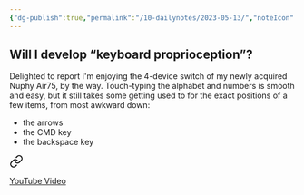 ```yaml
---
{"dg-publish":true,"permalink":"/10-dailynotes/2023-05-13/","noteIcon":"2","created":"","updated":""}
---
```


## Will I develop “keyboard proprioception”?

Delighted to report I'm enjoying the 4-device switch of my newly acquired Nuphy Air75, by the way. Touch-typing the alphabet and numbers is smooth and easy, but it still takes some getting used to for the exact positions of a few items, from most awkward down:
- the arrows
- the CMD key 
- the backspace key


<div class="transclusion internal-embed is-loaded"><a class="markdown-embed-link" href="/10-dailynotes/2023-05-11/#28843d" aria-label="Open link"><svg xmlns="http://www.w3.org/2000/svg" width="24" height="24" viewBox="0 0 24 24" fill="none" stroke="currentColor" stroke-width="2" stroke-linecap="round" stroke-linejoin="round" class="svg-icon lucide-link"><path d="M10 13a5 5 0 0 0 7.54.54l3-3a5 5 0 0 0-7.07-7.07l-1.72 1.71"></path><path d="M14 11a5 5 0 0 0-7.54-.54l-3 3a5 5 0 0 0 7.07 7.07l1.71-1.71"></path></svg></a><div class="markdown-embed">



[YouTube Video](https://youtu.be/LjnYAlTRt5M)

</div></div>
